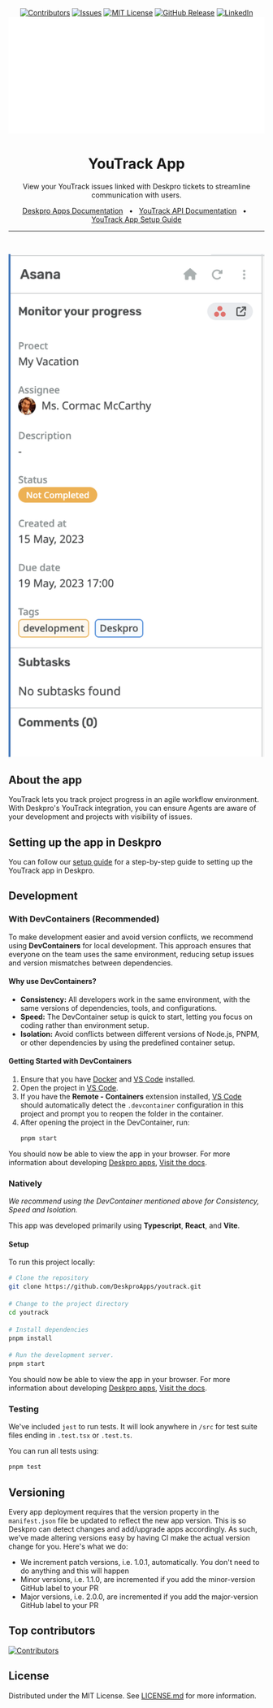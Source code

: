 <div align="center">
  <a target="_blank" href=""><img src="https://img.shields.io/github/contributors/deskproapps/asana.svg?style=for-the-badge" alt="Contributors" /></a>
  <a target="_blank" href="https://github.com/deskproapps/asana/issues"><img src="https://img.shields.io/github/issues/deskproapps/asana.svg?style=for-the-badge" alt="Issues" /></a>
  <a target="_blank" href="https://github.com/deskproapps/asana/blob/master/LICENSE.md"><img src="https://img.shields.io/github/license/deskproapps/asana.svg?style=for-the-badge" alt="MIT License" /></a>
  <a target="_blank" href="https://github.com/deskproapps/asana/releases"><img src="https://img.shields.io/github/v/release/deskproapps/asana?style=for-the-badge" alt="GitHub Release" /></a>
  <a target="_blank" href="https://www.linkedin.com/company/deskpro"><img src="https://img.shields.io/badge/-LinkedIn-black.svg?style=for-the-badge&logo=linkedin&colorB=555" alt="LinkedIn" /></a>

  <img src="readme.svg">
</div>

<div align="center">
  <h1>YouTrack App</h1>
  <p>View your YouTrack issues linked with Deskpro tickets to streamline communication with users.</p>
  <a href="https://support.deskpro.com/ga/guides/developers/anatomy-of-an-app" target="_blank">Deskpro Apps Documentation</a>
  <span>&nbsp;&nbsp;•&nbsp;&nbsp;</span>
  <a href="https://www.jetbrains.com/help/youtrack/devportal/youtrack-rest-api.html" target="_blank">YouTrack API Documentation</a>
  <span>&nbsp;&nbsp;•&nbsp;&nbsp;</span>
  <a href="./SETUP.md" target="_blank">YouTrack App Setup Guide</a>
  <br />
  <hr />
  <br />
</div>

![Screenshot of the YouTrack App](./docs/readme/app-screenshot.png)

## **About the app**
YouTrack lets you track project progress in an agile workflow environment. With Deskpro's YouTrack integration, you can ensure Agents are aware of your development and projects with visibility of issues.

## **Setting up the app in Deskpro**
You can follow our [setup guide](./SETUP.md) for a step-by-step guide to setting up the YouTrack app in Deskpro.

## Development

### With DevContainers (Recommended)
To make development easier and avoid version conflicts, we recommend using **DevContainers** for local development. This approach ensures that everyone on the team uses the same environment, reducing setup issues and version mismatches between dependencies.

#### Why use DevContainers?
- **Consistency:** All developers work in the same environment, with the same versions of dependencies, tools, and configurations.
- **Speed:** The DevContainer setup is quick to start, letting you focus on coding rather than environment setup.
- **Isolation:** Avoid conflicts between different versions of Node.js, PNPM, or other dependencies by using the predefined container setup.

#### Getting Started with DevContainers
1. Ensure that you have [Docker](https://www.docker.com/get-started) and [VS Code](https://code.visualstudio.com/) installed.
2. Open the project in [VS Code](https://code.visualstudio.com/).
3. If you have the **Remote - Containers** extension installed, [VS Code](https://code.visualstudio.com/) should automatically detect the `.devcontainer` configuration in this project and prompt you to reopen the folder in the container.
4. After opening the project in the DevContainer, run:
   ```bash
   pnpm start
   ```

You should now be able to view the app in your browser. For more information about developing [Deskpro apps](https://www.deskpro.com/apps), [Visit the docs](https://support.deskpro.com/ga/guides/developers/anatomy-of-an-app).

### Natively
_We recommend using the DevContainer mentioned above for Consistency, Speed and Isolation._

This app was developed primarily using **Typescript**, **React**, and **Vite**.

#### Setup
To run this project locally:

 ```bash
# Clone the repository
git clone https://github.com/DeskproApps/youtrack.git

# Change to the project directory
cd youtrack

# Install dependencies
pnpm install

# Run the development server.
pnpm start
```

You should now be able to view the app in your browser. For more information about developing [Deskpro apps](https://www.deskpro.com/apps), [Visit the docs](https://support.deskpro.com/ga/guides/developers/anatomy-of-an-app).

### Testing
We've included `jest` to run tests. It will look anywhere in `/src` for test suite files ending in `.test.tsx` or `.test.ts`.

You can run all tests using:

```bash
pnpm test
```

## Versioning
Every app deployment requires that the version property in the `manifest.json` file be updated to reflect the new app version. This is so Deskpro can detect changes and add/upgrade apps accordingly. As such, we've made altering versions easy by having CI make the actual version change for you. Here's what we do:

* We increment patch versions, i.e. 1.0.1, automatically. You don't need to do anything and this will happen
* Minor versions, i.e. 1.1.0, are incremented if you add the minor-version GitHub label to your PR
* Major versions, i.e. 2.0.0, are incremented if you add the major-version GitHub label to your PR

## Top contributors
[![Contributors](https://contrib.rocks/image?repo=deskproapps/youtrack)](https://github.com/deskproapps/youtrack/graphs/contributors)


## License
Distributed under the MIT License. See [LICENSE.md](LICENSE.md) for more information.